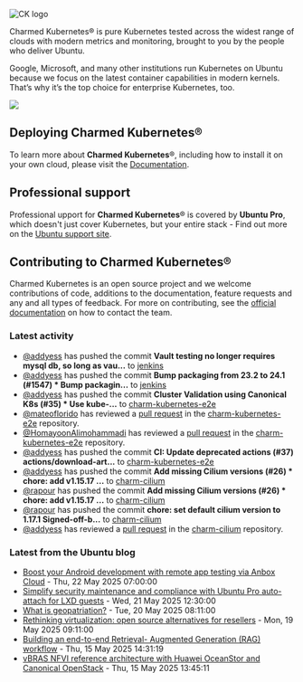 ![CK logo](https://assets.ubuntu.com/v1/451d4cf4-Charmed+Kubernetes_RGB_onWhite_2022.svg)

Charmed Kubernetes® is pure Kubernetes tested across the widest range of clouds with modern metrics and monitoring, brought to you by the people who deliver Ubuntu.

Google, Microsoft, and many other institutions run Kubernetes on Ubuntu because we focus on the latest container capabilities in modern kernels. That’s why it’s the top choice for enterprise Kubernetes, too.

![](https://assets.ubuntu.com/v1/843c77b6-juju-at-a-glace.svg)

## Deploying Charmed Kubernetes®

To learn more about **Charmed Kubernetes**®, including how to install it on your own cloud, please visit the [Documentation][docs].

## Professional support

Professional upport for **Charmed Kubernetes**® is covered by **Ubuntu Pro**, which doesn't just cover Kubernetes, but your entire stack - Find out more on the [Ubuntu support site](https://ubuntu.com/support).

## Contributing to Charmed Kubernetes®

Charmed Kubernetes is an open source project and we welcome contributions of code, additions to the documentation, feature requests and any and all types of feedback. For more on contributing, see the [official documentation][get-in-touch] on how to contact the team.

<!-- LINKS -->
[docs]: https://ubuntu.com/kubernetes/docs
[get-in-touch]: https://ubuntu.com/kubernetes/docs/get-in-touch

### Latest activity

<!-- activity starts -->
 - [@addyess](https://github.com/addyess) has pushed the commit **Vault testing no longer requires mysql db, so long as vau...** to [jenkins](https://github.com/charmed-kubernetes/jenkins)
 - [@addyess](https://github.com/addyess) has pushed the commit **Bump packaging from 23.2 to 24.1 (#1547)  * Bump packagin...** to [jenkins](https://github.com/charmed-kubernetes/jenkins)
 - [@addyess](https://github.com/addyess) has pushed the commit **Cluster Validation using Canonical K8s (#35)  * Use kube-...** to [charm-kubernetes-e2e](https://github.com/charmed-kubernetes/charm-kubernetes-e2e)
 - [@mateoflorido](https://github.com/mateoflorido) has reviewed a [pull request](https://github.com/charmed-kubernetes/charm-kubernetes-e2e/pull/35) in the [charm-kubernetes-e2e](https://github.com/charmed-kubernetes/charm-kubernetes-e2e) repository.
 - [@HomayoonAlimohammadi](https://github.com/HomayoonAlimohammadi) has reviewed a [pull request](https://github.com/charmed-kubernetes/charm-kubernetes-e2e/pull/35) in the [charm-kubernetes-e2e](https://github.com/charmed-kubernetes/charm-kubernetes-e2e) repository.
 - [@addyess](https://github.com/addyess) has pushed the commit **CI: Update deprecated actions (#37)  actions/download-art...** to [charm-kubernetes-e2e](https://github.com/charmed-kubernetes/charm-kubernetes-e2e)
 - [@addyess](https://github.com/addyess) has pushed the commit **Add missing Cilium versions (#26)  * chore: add v1.15.17 ...** to [charm-cilium](https://github.com/charmed-kubernetes/charm-cilium)
 - [@rapour](https://github.com/rapour) has pushed the commit **Add missing Cilium versions (#26)  * chore: add v1.15.17 ...** to [charm-cilium](https://github.com/charmed-kubernetes/charm-cilium)
 - [@rapour](https://github.com/rapour) has pushed the commit **chore: set default cilium version to 1.17.1  Signed-off-b...** to [charm-cilium](https://github.com/charmed-kubernetes/charm-cilium)
 - [@addyess](https://github.com/addyess) has reviewed a [pull request](https://github.com/charmed-kubernetes/charm-cilium/pull/26) in the [charm-cilium](https://github.com/charmed-kubernetes/charm-cilium) repository.
<!-- activity ends -->

<!-- roadmap starts -->

<!-- roadmap ends -->

### Latest from the Ubuntu blog

<!-- blog starts -->
* [Boost your Android development with remote app testing via Anbox Cloud](https://ubuntu.com//blog/boost-your-android-development-with-remote-app-testing-via-anbox-cloud) - Thu, 22 May 2025 07:00:00 
* [Simplify security maintenance and compliance with Ubuntu Pro auto-attach for LXD guests](https://ubuntu.com//blog/ubuntu-pro-auto-attach-for-lxd) - Wed, 21 May 2025 12:30:00 
* [What is geopatriation?](https://ubuntu.com//blog/what-is-geopatriation) - Tue, 20 May 2025 08:11:00 
* [Rethinking virtualization: open source alternatives for resellers](https://ubuntu.com//blog/virtualization-alternatives-guide) - Mon, 19 May 2025 09:11:00 
* [Building an end-to-end Retrieval- Augmented Generation (RAG) workflow](https://ubuntu.com//blog/rag-workflow-explained) - Thu, 15 May 2025 14:31:19 
* [vBRAS NFVI reference architecture with Huawei OceanStor and Canonical OpenStack](https://ubuntu.com//blog/telco-nfvi-vbras-huawei-oceanstor-canonical-openstack) - Thu, 15 May 2025 13:45:11 
<!-- blog ends -->
